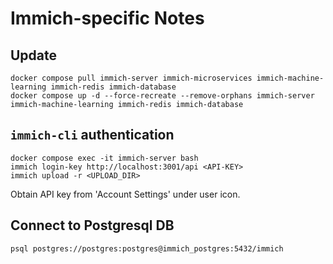 # Immich-specific Notes

## Update

```
docker compose pull immich-server immich-microservices immich-machine-learning immich-redis immich-database
docker compose up -d --force-recreate --remove-orphans immich-server immich-machine-learning immich-redis immich-database
```

## `immich-cli` authentication

```
docker compose exec -it immich-server bash
immich login-key http://localhost:3001/api <API-KEY>
immich upload -r <UPLOAD_DIR>
```

Obtain API key from 'Account Settings' under user icon.

## Connect to Postgresql DB

```
psql postgres://postgres:postgres@immich_postgres:5432/immich
```